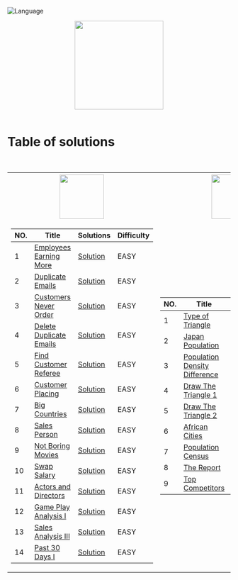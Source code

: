 ![Language](https://img.shields.io/badge/language-SQL%20-red.svg)

<p align="center">
    <img height=200 src="https://cdn-icons-png.flaticon.com/512/3161/3161133.png">
  <br>
  <br>
</p>

# Table of solutions
<br>

<table>
<tr>
    <th><img height=100 src="https://upload.wikimedia.org/wikipedia/commons/0/0a/LeetCode_Logo_black_with_text.svg"> </th>
    <th><img height=100 src="https://i0.wp.com/gradsingames.com/wp-content/uploads/2016/05/856771_668224053197841_1943699009_o.png"></th>
</tr>
<tr><td>

|NO.| Title | Solutions | Difficulty |
|---|-------|----------|------------|
|1|[Employees Earning More](https://leetcode.com/problems/employees-earning-more-than-their-managers/)|[Solution](Solutions/L1.sql)|EASY|
|2|[Duplicate Emails](https://leetcode.com/problems/duplicate-emails/)|[Solution](Solutions/L2.sql)|EASY|
|3|[Customers Never Order](https://leetcode.com/problems/customers-who-never-order/)|[Solution](Solutions/L3.sql)|EASY|
|4|[Delete Duplicate Emails](https://leetcode.com/problems/delete-duplicate-emails/)|[Solution](Solutions/L4.sql)|EASY|
|5|[Find Customer Referee](https://leetcode.com/problems/find-customer-referee/)|[Solution](Solutions/L5.sql)|EASY|
|6|[Customer Placing](https://leetcode.com/problems/customer-placing-the-largest-number-of-orders/)|[Solution](Solutions/L6.sql)|EASY|
|7|[Big Countries](https://leetcode.com/problems/big-countries/)|[Solution](Solutions/L7.sql)|EASY|
|8|[Sales Person](https://leetcode.com/problems/sales-person/)|[Solution](Solutions/L8.sql)|EASY|
|9|[Not Boring Movies](https://leetcode.com/problems/not-boring-movies/)|[Solution](Solutions/L9.sql)|EASY|
|10|[Swap Salary](https://leetcode.com/problems/swap-salary/)|[Solution](Solutions/L10.sql)|EASY|
|11|[Actors and Directors](https://leetcode.com/problems/actors-and-directors-who-cooperated-at-least-three-times/)|[Solution](Solutions/L11.sql)|EASY|
|12|[Game Play Analysis I](https://leetcode.com/problems/game-play-analysis-i/)|[Solution](Solutions/L12.sql)|EASY|
|13|[Sales Analysis III](https://leetcode.com/problems/sales-analysis-iii/)|[Solution](Solutions/L13.sql)|EASY|
|14|[Past 30 Days I](https://leetcode.com/problems/user-activity-for-the-past-30-days-i/)|[Solution](Solutions/L14.sql)|EASY|

</td><td>

|NO.| Title | Solutions | Difficulty |
|---|-------|----------|------------|
|1|[Type of Triangle](https://www.hackerrank.com/challenges/what-type-of-triangle/problem)|[Solution](Solutions/H1.sql)|EASY|
|2|[Japan Population](https://www.hackerrank.com/challenges/japan-population/problem)|[Solution](Solutions/H2.sql)|EASY|
|3|[Population Density Difference](https://www.hackerrank.com/challenges/population-density-difference/problem)|[Solution](Solutions/H3.sql)|EASY|
|4|[Draw The Triangle 1](https://www.hackerrank.com/challenges/draw-the-triangle-1/problem)|[Solution](Solutions/H4.sql)|EASY|
|5|[Draw The Triangle 2](https://www.hackerrank.com/challenges/draw-the-triangle-2/problem)|[Solution](Solutions/H5.sql)|EASY|
|6|[African Cities](https://www.hackerrank.com/challenges/african-cities/problem)|[Solution](Solutions/H6.sql)|EASY|
|7|[Population Census](https://www.hackerrank.com/challenges/asian-population/problem)|[Solution](Solutions/H7.sql)|EASY|
|8|[The Report](https://www.hackerrank.com/challenges/the-report/problem)|[Solution](Solutions/H8.sql)|MEDIUM|
|9|[Top Competitors](https://www.hackerrank.com/challenges/full-score/problem)|[Solution](Solutions/H9.sql)|MEDIUM|

</td></tr> </table>

